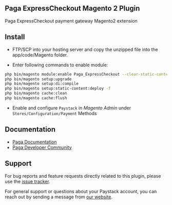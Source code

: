 ## Paga ExpressCheckout Magento 2 Plugin

Paga ExpressCheckout payment gateway Magento2 extension

## Install

- FTP/SCP into your hosting server and copy the unzipped file into the app/code/Magento folder.

* Enter following commands to enable module:

```bash
php bin/magento module:enable Paga_ExpressCheckout --clear-static-content
php bin/magento setup:upgrade
php bin/magento setup:di:compile
php bin/magento setup:static-content:deploy -f
php bin/magento cache:clean
php bin/magento cache:flush
```

- Enable and configure `Paystack` in _Magento Admin_ under `Stores/Configuration/Payment` Methods

[ico-version]: https://img.shields.io/packagist/v/pstk/paystack-magento2-module.svg?style=flat-square
[ico-license]: https://img.shields.io/badge/license-MIT-brightgreen.svg?style=flat-square
[ico-downloads]: https://img.shields.io/packagist/dt/pstk/paystack-magento2-module.svg?style=flat-square
[link-packagist]: https://packagist.org/packages/pstk/paystack-magento2-module
[link-downloads]: https://packagist.org/packages/pstk/paystack-magento2-module

## Documentation

- [Paga Documentation](https://developer-docs.paga.com/docs/introduction)
- [Paga Developer Community](https://developer.paga.com/)

## Support

For bug reports and feature requests directly related to this plugin, please use the [issue tracker](https://github.com/pagadevcomm/paga-magento-expresscheckout-plugin/issues).

For general support or questions about your Paystack account, you can reach out by sending a message from [our website](https://developer.paga.com/).
